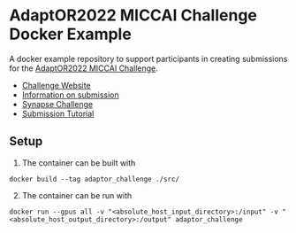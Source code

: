# AdaptOR2022 MICCAI Challenge Docker Example

A docker example repository to support participants in creating submissions for
the [AdaptOR2022 MICCAI Challenge](https://www.synapse.org/AdaptOR_Challenge_2022_MICCAI).

- [Challenge Website](https://adaptor2022.github.io/)
- [Information on submission](https://adaptor2022.github.io/submissiondetails/)
- [Synapse Challenge](https://www.synapse.org/AdaptOR_Challenge_2022_MICCAI)
- [Submission Tutorial](https://www.synapse.org/#!Synapse:syn29340309/wiki/)

## Setup

1. The container can be built with

```
docker build --tag adaptor_challenge ./src/
```

2. The container can be run with
```
docker run --gpus all -v "<absolute_host_input_directory>:/input" -v "<absolute_host_output_directory>:/output" adaptor_challenge
```  

